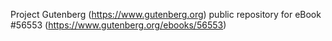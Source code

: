 Project Gutenberg (https://www.gutenberg.org) public repository for
eBook #56553 (https://www.gutenberg.org/ebooks/56553)
